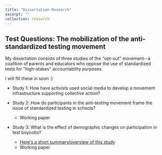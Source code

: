 ```yaml
---
title: "Dissertation Research"
excerpt: ""
collection: research
---
```


## Test Questions: The mobilization of the anti-standardized testing movement

My dissertation consists of three studies of the "opt-out" movement--a coalition of parents and educators who oppose the use of standardized tests for "high-stakes" accountability purposes.

I will fill these in soon :)

- Study 1: How have activists used social media to develop a movement infrastructure supporting collective action?

- Study 2: How do participants in the anti-testing movement frame the issue of standardized testing in schools?
    - Working paper

- Study 3: What is the effect of demographic changes on participation in test boycotts?
    - [Here's a short summary/overview of this study](https://ramorel.github.io/dissertation_3)
    - Working paper
